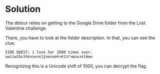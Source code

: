 # Solution
The detour relies on getting to the Google Drive folder from the Lost Valentine challenge. 

There, you have to look at the folder description. In that, you can see the clue. 

```
SIDE QUEST: i love her 1000 times over. ъњїіыїѣєїћќчѕѡчєїўэњчъѝќчќїїѓчщчьэќїѝњѥ
```

Recognizing this is a Unicode shift of 1000, you can decrypt the flag. 